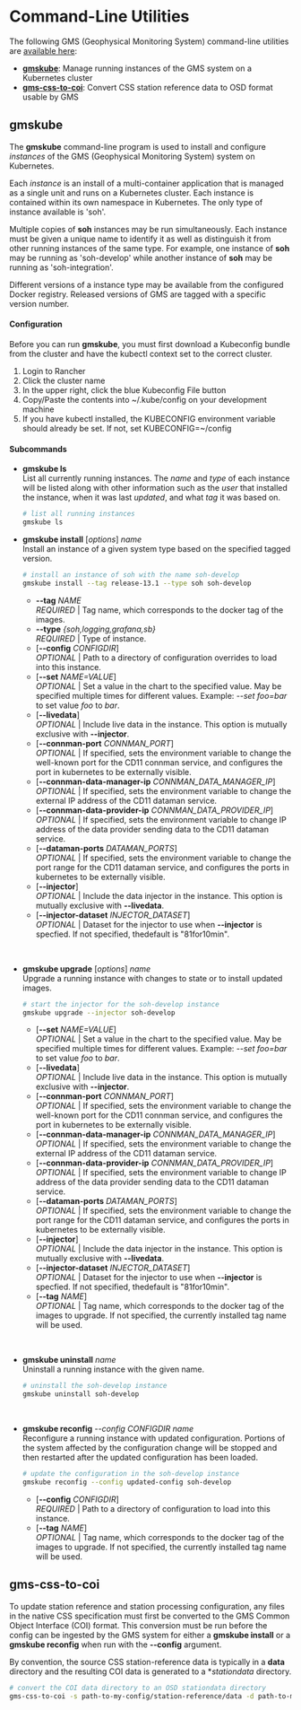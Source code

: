 # Command-Line Utilities

The following GMS (Geophysical Monitoring System) command-line
utilities are [available here](../bin):

* [**gmskube**](#gmskube): Manage running instances of the GMS system on a Kubernetes cluster
* [**gms-css-to-coi**](#gms-css-to-coi): Convert CSS station reference data to OSD format usable by GMS

## gmskube

The **gmskube** command-line program is used to install and configure
*instances* of the GMS (Geophysical Monitoring System) system on
Kubernetes.

Each *instance* is an install of a multi-container application that is
managed as a single unit and runs on a Kubernetes cluster. Each
instance is contained within its own namespace in Kubernetes. The only
type of instance available is 'soh'.

Multiple copies of **soh** instances may be run simultaneously. Each
instance must be given a unique name to identify it as well as
distinguish it from other running instances of the same type. For example, 
one instance of **soh** may be running as 'soh-develop' while another
instance of **soh** may be running as 'soh-integration'.

Different versions of a instance type may be available from the configured
Docker registry. Released versions of GMS are tagged with a specific version
number.

#### Configuration
Before you can run **gmskube**, you must first download a Kubeconfig bundle 
from the cluster and have the kubectl context set to the correct cluster.

 1. Login to Rancher
 2. Click the cluster name
 3. In the upper right, click the blue Kubeconfig File button
 4. Copy/Paste the contents into ~/.kube/config on your development machine
 5. If you have kubectl installed, the KUBECONFIG environment variable should
    already be set.  If not, set KUBECONFIG=~/config

#### Subcommands

* **gmskube ls** <br>
  List all currently running instances.  The *name* and *type* of each instance 
  will be listed along with other information such as the *user* that installed 
  the instance, when it was last *updated*, and what *tag* it was based on.
  ```bash
  # list all running instances
  gmskube ls
  ```

* **gmskube install** [*options*] *name* <br>
  Install an instance of a given system type based on the specified 
  tagged version.
  ```bash
  # install an instance of soh with the name soh-develop
  gmskube install --tag release-13.1 --type soh soh-develop
  ```
  - **--tag** *NAME* <br>
    *REQUIRED* | Tag name, which corresponds to the docker tag of the images.
  - **--type** *{soh,logging,grafana,sb}* <br>
    *REQUIRED* | Type of instance.
  - [**--config** *CONFIGDIR*] <br> 
    *OPTIONAL* | Path to a directory of configuration overrides to load into this instance.
  - [**--set** *NAME=VALUE*] <br>
    *OPTIONAL* | Set a value in the chart to the specified value. May
    be specified multiple times for different values.
    Example: *--set foo=bar* to set value *foo* to *bar*.
  - [**--livedata**]<br>
    *OPTIONAL* | Include live data in the instance.  This option is mutually 
    exclusive with **--injector**.
  - [**--connman-port** *CONNMAN_PORT*]<br>
    *OPTIONAL* | If specified, sets the environment variable to change the 
    well-known port for the CD11 connman service, and configures the
    port in kubernetes to be externally visible.
  - [**--connman-data-manager-ip** *CONNMAN_DATA_MANAGER_IP*]<br>
    *OPTIONAL* | If specified, sets the environment variable to change
    the external IP address of the CD11 dataman service.
  - [**--connman-data-provider-ip** *CONNMAN_DATA_PROVIDER_IP*]<br>
    *OPTIONAL* | If specified, sets the environment variable to change
    IP address of the data provider sending data to the CD11 dataman service.
  - [**--dataman-ports** *DATAMAN_PORTS*]<br>
    *OPTIONAL* | If specified, sets the environment variable to change
    the port range for the CD11 dataman service, and configures the ports
    in kubernetes to be externally visible.
  - [**--injector**]<br>
    *OPTIONAL* | Include the data injector in the instance. This option is
    mutually exclusive with **--livedata**.
  - [**--injector-dataset** *INJECTOR_DATASET*]<br>
    *OPTIONAL* | Dataset for the injector to use when **--injector** is
    specfied. If not specified, thedefault is "81for10min".
<br>
   
* **gmskube upgrade** [*options*] *name* <br>
  Upgrade a running instance with changes to state or to install updated images.
  ```bash
  # start the injector for the soh-develop instance
  gmskube upgrade --injector soh-develop
  ```
  - [**--set** *NAME=VALUE*] <br>
    *OPTIONAL* | Set a value in the chart to the specified value. May
    be specified multiple times for different values.
    Example: *--set foo=bar* to set value *foo* to *bar*.
  - [**--livedata**]<br>
    *OPTIONAL* | Include live data in the instance.  This option is mutually 
    exclusive with **--injector**.
  - [**--connman-port** *CONNMAN_PORT*]<br>
    *OPTIONAL* | If specified, sets the environment variable to change the 
    well-known port for the CD11 connman service, and configures the
    port in kubernetes to be externally visible.
  - [**--connman-data-manager-ip** *CONNMAN_DATA_MANAGER_IP*]<br>
    *OPTIONAL* | If specified, sets the environment variable to change
    the external IP address of the CD11 dataman service.
  - [**--connman-data-provider-ip** *CONNMAN_DATA_PROVIDER_IP*]<br>
    *OPTIONAL* | If specified, sets the environment variable to change
    IP address of the data provider sending data to the
    CD11 dataman service.
  - [**--dataman-ports** *DATAMAN_PORTS*]<br>
    *OPTIONAL* | If specified, sets the environment variable to change
    the port range for the CD11 dataman service, and configures the ports
    in kubernetes to be externally visible.
  - [**--injector**]<br>
    *OPTIONAL* | Include the data injector in the instance. This option is
    mutually exclusive with **--livedata**.
  - [**--injector-dataset** *INJECTOR_DATASET*]<br>
    *OPTIONAL* | Dataset for the injector to use when **--injector** is
    specfied. If not specified, thedefault is "81for10min".
  - [**--tag** *NAME*] <br>
    *OPTIONAL* | Tag name, which corresponds to the docker tag of the images to
    upgrade.  If not specified, the currently installed tag name will be used.
<br>

* **gmskube uninstall** *name* <br>
  Uninstall a running instance with the given name. 
  ```bash
  # uninstall the soh-develop instance
  gmskube uninstall soh-develop
  ```
<br>

* **gmskube reconfig** *--config CONFIGDIR* *name* <br>
  Reconfigure a running instance with updated configuration. Portions of the system
  affected by the configuration change will be stopped and then restarted after
  the updated configuration has been loaded.
  ```bash
  # update the configuration in the soh-develop instance
  gmskube reconfig --config updated-config soh-develop
  ```
  - [**--config** *CONFIGDIR*] <br> 
    *REQUIRED* | Path to a directory of configuration to load into this instance.
  - [**--tag** *NAME*] <br>
    *OPTIONAL* | Tag name, which corresponds to the docker tag of the images to
    upgrade.  If not specified, the currently installed tag name will be used.

## gms-css-to-coi

To update station reference and station processing configuration, any files in 
the native CSS specification must first be converted to the GMS Common Object 
Interface (COI) format.  This conversion must be run before the config can 
be ingested by the GMS system for either a **gmskube install** or 
a **gmskube reconfig** when run with the **--config** argument.

By convention, the source CSS station-reference data is typically in 
a **data** directory and the resulting COI data is generated to a 
**stationdata* directory.

```bash
# convert the COI data directory to an OSD stationdata directory
gms-css-to-coi -s path-to-my-config/station-reference/data -d path-to-my-config/station-reference/stationdata
```